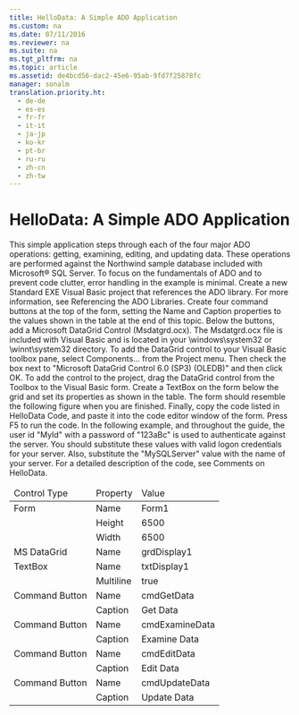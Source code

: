 ```yaml
---
title: HelloData: A Simple ADO Application
ms.custom: na
ms.date: 07/11/2016
ms.reviewer: na
ms.suite: na
ms.tgt_pltfrm: na
ms.topic: article
ms.assetid: de4bcd56-dac2-45e6-95ab-9fd7f25878fc
manager: sonalm
translation.priority.ht: 
  - de-de
  - es-es
  - fr-fr
  - it-it
  - ja-jp
  - ko-kr
  - pt-br
  - ru-ru
  - zh-cn
  - zh-tw
---
```

# HelloData: A Simple ADO Application
<?xml version="1.0" encoding="utf-8"?>
<developerReferenceWithoutSyntaxDocument xmlns="http://ddue.schemas.microsoft.com/authoring/2003/5" xmlns:xlink="http://www.w3.org/1999/xlink" xmlns:xsi="http://www.w3.org/2001/XMLSchema-instance" xsi:schemaLocation="http://ddue.schemas.microsoft.com/authoring/2003/5 http://dduestorage.blob.core.windows.net/ddueschema/developer.xsd">
  <introduction>
    <para>This simple application steps through each of the four major ADO operations: getting, examining, editing, and updating data. These operations are performed against the Northwind sample database included with Microsoft® SQL Server. To focus on the fundamentals of ADO and to prevent code clutter, error handling in the example is minimal. </para>
    <procedure>
      <title>To run HelloData</title>
      <steps class="ordered">
        <step>
          <content>
            <para>Create a new Standard EXE Visual Basic project that references the ADO library. For more information, see <legacyLink xlink:href="573f8f27-babd-4e2f-bf9a-270ee7024975">Referencing the ADO Libraries</legacyLink>. </para>
          </content>
        </step>
        <step>
          <content>
            <para>Create four command buttons at the top of the form, setting the <legacyBold>Name</legacyBold> and <legacyBold>Caption</legacyBold> properties to the values shown in the table at the end of this topic. </para>
          </content>
        </step>
        <step>
          <content>
            <para>Below the buttons, add a <legacyBold>Microsoft DataGrid Control</legacyBold> (Msdatgrd.ocx). The Msdatgrd.ocx file is included with Visual Basic and is located in your \windows\system32 or \winnt\system32 directory. To add the DataGrid control to your Visual Basic toolbox pane, select <legacyBold>Components...</legacyBold> from the <legacyBold>Project</legacyBold> menu. Then check the box next to "Microsoft DataGrid Control 6.0 (SP3) (OLEDB)" and then click <legacyBold>OK</legacyBold>. To add the control to the project, drag the DataGrid control from the Toolbox to the Visual Basic form.</para>
          </content>
        </step>
        <step>
          <content>
            <para>Create a <legacyBold>TextBox</legacyBold> on the form below the grid and set its properties as shown in the table. The form should resemble the following figure when you are finished. </para>
          </content>
        </step>
        <step>
          <content>
            <para>Finally, copy the code listed in <legacyLink xlink:href="6da136c5-fa93-4fe6-9bf5-90f4d92441fb">HelloData Code</legacyLink>, and paste it into the code editor window of the form. Press <legacyBold>F5</legacyBold> to run the code. </para>
          </content>
        </step>
      </steps>
      <conclusion>
        <content>
          <alert class="note">
            <para>In the following example, and throughout the guide, the user id "MyId" with a password of "123aBc" is used to authenticate against the server. You should substitute these values with valid logon credentials for your server. Also, substitute the "MySQLServer" value with the name of your server.</para>
          </alert>
          <para>For a detailed description of the code, see <legacyLink xlink:href="a2831d77-7040-4b73-bbae-fe0bf78107ed">Comments on HelloData</legacyLink>.</para>
        </content>
      </conclusion>
    </procedure>
    <mediaLink>
      <image xlink:href="7053f5d1-7f7b-495f-9dbc-591e9bbf15a8" />
    </mediaLink>
    <table xmlns:caps="http://schemas.microsoft.com/build/caps/2013/11">
      <thead>
        <tr>
          <TD>
            <para>Control Type</para>
          </TD>
          <TD>
            <para>Property</para>
          </TD>
          <TD>
            <para>Value</para>
          </TD>
        </tr>
      </thead>
      <tbody>
        <tr>
          <TD>
            <para>Form</para>
          </TD>
          <TD>
            <para>Name</para>
          </TD>
          <TD>
            <para>Form1</para>
          </TD>
        </tr>
        <tr>
          <TD>
            <para> </para>
          </TD>
          <TD>
            <para>Height</para>
          </TD>
          <TD>
            <para>6500</para>
          </TD>
        </tr>
        <tr>
          <TD>
            <para> </para>
          </TD>
          <TD>
            <para>Width</para>
          </TD>
          <TD>
            <para>6500</para>
          </TD>
        </tr>
        <tr>
          <TD>
            <para>MS DataGrid</para>
          </TD>
          <TD>
            <para>Name</para>
          </TD>
          <TD>
            <para>grdDisplay1</para>
          </TD>
        </tr>
        <tr>
          <TD>
            <para>TextBox</para>
          </TD>
          <TD>
            <para>Name</para>
          </TD>
          <TD>
            <para>txtDisplay1</para>
          </TD>
        </tr>
        <tr>
          <TD>
            <para> </para>
          </TD>
          <TD>
            <para>Multiline</para>
          </TD>
          <TD>
            <para>true</para>
          </TD>
        </tr>
        <tr>
          <TD>
            <para>Command Button</para>
          </TD>
          <TD>
            <para>Name</para>
          </TD>
          <TD>
            <para>cmdGetData</para>
          </TD>
        </tr>
        <tr>
          <TD>
            <para> </para>
          </TD>
          <TD>
            <para>Caption</para>
          </TD>
          <TD>
            <para>Get Data</para>
          </TD>
        </tr>
        <tr>
          <TD>
            <para>Command Button</para>
          </TD>
          <TD>
            <para>Name</para>
          </TD>
          <TD>
            <para>cmdExamineData</para>
          </TD>
        </tr>
        <tr>
          <TD>
            <para> </para>
          </TD>
          <TD>
            <para>Caption</para>
          </TD>
          <TD>
            <para>Examine Data</para>
          </TD>
        </tr>
        <tr>
          <TD>
            <para>Command Button</para>
          </TD>
          <TD>
            <para>Name</para>
          </TD>
          <TD>
            <para>cmdEditData</para>
          </TD>
        </tr>
        <tr>
          <TD>
            <para> </para>
          </TD>
          <TD>
            <para>Caption</para>
          </TD>
          <TD>
            <para>Edit Data</para>
          </TD>
        </tr>
        <tr>
          <TD>
            <para>Command Button</para>
          </TD>
          <TD>
            <para>Name</para>
          </TD>
          <TD>
            <para>cmdUpdateData</para>
          </TD>
        </tr>
        <tr>
          <TD>
            <para> </para>
          </TD>
          <TD>
            <para>Caption</para>
          </TD>
          <TD>
            <para>Update Data</para>
          </TD>
        </tr>
      </tbody>
    </table>
  </introduction>
  <relatedTopics />
</developerReferenceWithoutSyntaxDocument>